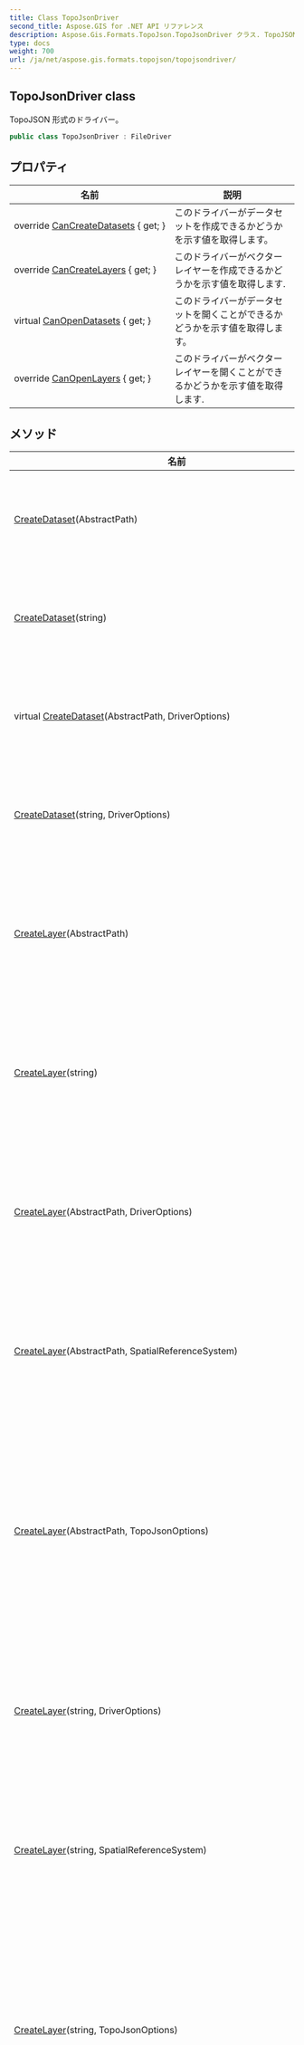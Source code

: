 ```yaml
---
title: Class TopoJsonDriver
second_title: Aspose.GIS for .NET API リファレンス
description: Aspose.Gis.Formats.TopoJson.TopoJsonDriver クラス. TopoJSON 形式のドライバー
type: docs
weight: 700
url: /ja/net/aspose.gis.formats.topojson/topojsondriver/
---
```

## TopoJsonDriver class

TopoJSON 形式のドライバー。

```csharp
public class TopoJsonDriver : FileDriver
```

## プロパティ

| 名前 | 説明 |
| --- | --- |
| override [CanCreateDatasets](../../aspose.gis.formats.topojson/topojsondriver/cancreatedatasets/) { get; } | このドライバーがデータセットを作成できるかどうかを示す値を取得します。 |
| override [CanCreateLayers](../../aspose.gis.formats.topojson/topojsondriver/cancreatelayers/) { get; } | このドライバーがベクターレイヤーを作成できるかどうかを示す値を取得します. |
| virtual [CanOpenDatasets](../../aspose.gis/filedriver/canopendatasets/) { get; } | このドライバーがデータセットを開くことができるかどうかを示す値を取得します。 |
| override [CanOpenLayers](../../aspose.gis.formats.topojson/topojsondriver/canopenlayers/) { get; } | このドライバーがベクターレイヤーを開くことができるかどうかを示す値を取得します. |

## メソッド

| 名前 | 説明 |
| --- | --- |
| [CreateDataset](../../aspose.gis/filedriver/createdataset/)(AbstractPath) | データセットを作成します。 |
| [CreateDataset](../../aspose.gis/filedriver/createdataset/)(string) | データセットを作成します。 |
| virtual [CreateDataset](../../aspose.gis/filedriver/createdataset/)(AbstractPath, DriverOptions) | データセットを作成します。 |
| [CreateDataset](../../aspose.gis/filedriver/createdataset/)(string, DriverOptions) | データセットを作成します。 |
| [CreateLayer](../../aspose.gis/filedriver/createlayer/)(AbstractPath) | レイヤーを作成し、追加用に開きます。 |
| [CreateLayer](../../aspose.gis/filedriver/createlayer/)(string) | レイヤーを作成し、追加用に開きます。 |
| [CreateLayer](../../aspose.gis/filedriver/createlayer/)(AbstractPath, DriverOptions) | レイヤーを作成し、追加用に開きます。 |
| [CreateLayer](../../aspose.gis/filedriver/createlayer/)(AbstractPath, SpatialReferenceSystem) | レイヤーを作成し、追加用に開きます。 |
| [CreateLayer](../../aspose.gis.formats.topojson/topojsondriver/createlayer/#createlayer_3)(AbstractPath, TopoJsonOptions) | レイヤーを作成し、それを開いて新しいフィーチャを追加します。 |
| [CreateLayer](../../aspose.gis/filedriver/createlayer/)(string, DriverOptions) | レイヤーを作成し、追加用に開きます。 |
| [CreateLayer](../../aspose.gis/filedriver/createlayer/)(string, SpatialReferenceSystem) | レイヤーを作成し、追加用に開きます。 |
| [CreateLayer](../../aspose.gis.formats.topojson/topojsondriver/createlayer/#createlayer_9)(string, TopoJsonOptions) | レイヤーを作成し、それを開いて新しいフィーチャを追加します。 |
| override [CreateLayer](../../aspose.gis.formats.topojson/topojsondriver/createlayer/#createlayer_2)(AbstractPath, DriverOptions, SpatialReferenceSystem) | レイヤーを作成し、それを開いて新しいフィーチャを追加します。 |
| [CreateLayer](../../aspose.gis.formats.topojson/topojsondriver/createlayer/#createlayer_4)(AbstractPath, TopoJsonOptions, SpatialReferenceSystem) | レイヤーを作成し、それを開いて新しいフィーチャを追加します。 |
| [CreateLayer](../../aspose.gis/filedriver/createlayer/)(string, DriverOptions, SpatialReferenceSystem) | レイヤーを作成し、追加用に開きます。 |
| virtual [EditLayer](../../aspose.gis/filedriver/editlayer/)(AbstractPath, DriverOptions) | レイヤーを編集用に開きます。 |
| [EditLayer](../../aspose.gis/filedriver/editlayer/)(string, DriverOptions) | レイヤーを編集用に開きます。 |
| [OpenDataset](../../aspose.gis/filedriver/opendataset/)(AbstractPath) | データセットを開きます。 |
| [OpenDataset](../../aspose.gis/filedriver/opendataset/)(string) | データセットを開きます。 |
| virtual [OpenDataset](../../aspose.gis/filedriver/opendataset/)(AbstractPath, DriverOptions) | データセットを開きます。 |
| [OpenDataset](../../aspose.gis/filedriver/opendataset/)(string, DriverOptions) | データセットを開きます。 |
| [OpenLayer](../../aspose.gis/filedriver/openlayer/)(AbstractPath) | 読み取り用にレイヤーを開きます。 |
| [OpenLayer](../../aspose.gis/filedriver/openlayer/)(string) | 読み取り用にレイヤーを開きます。 |
| override [OpenLayer](../../aspose.gis.formats.topojson/topojsondriver/openlayer/#openlayer_1)(AbstractPath, DriverOptions) | 読み取り用にレイヤーを開きます。 |
| [OpenLayer](../../aspose.gis.formats.topojson/topojsondriver/openlayer/#openlayer_2)(AbstractPath, TopoJsonOptions) | 読み取り用にレイヤーを開きます。 |
| [OpenLayer](../../aspose.gis/filedriver/openlayer/)(string, DriverOptions) | 読み取り用にレイヤーを開きます。 |
| [OpenLayer](../../aspose.gis.formats.topojson/topojsondriver/openlayer/#openlayer_5)(string, TopoJsonOptions) | 読み取り用にレイヤーを開きます。 |
| override [SupportsSpatialReferenceSystem](../../aspose.gis.formats.topojson/topojsondriver/supportsspatialreferencesystem/)(SpatialReferenceSystem) | 指定された空間参照系がドライバーでサポートされているかどうかを判断します。 |

### 関連項目

* class [FileDriver](../../aspose.gis/filedriver/)
* 名前空間 [Aspose.Gis.Formats.TopoJson](../../aspose.gis.formats.topojson/)
* 組み立て [Aspose.GIS](../../)


